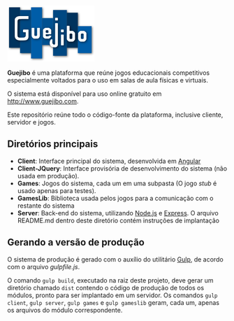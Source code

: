![Guejibo](https://raw.githubusercontent.com/marxvdl/guejibo/master/Client/src/assets/guejibo.png)

**Guejibo** é uma plataforma que reúne jogos educacionais competitivos especialmente voltados para o uso em salas de aula físicas e virtuais.

O sistema está disponível para uso online gratuito em http://www.guejibo.com.

Este repositório reúne todo o código-fonte da plataforma, inclusive cliente, servidor e jogos.

## Diretórios principais

- **Client**: Interface principal do sistema, desenvolvida em [Angular](https://angular.io/)
- **Client-JQuery**: Interface provisória de desenvolvimento do sistema (não usada em produção).
- **Games**: Jogos do sistema, cada um em uma subpasta (O jogo *stub* é usado apenas para testes).
- **GamesLib**: Biblioteca usada pelos jogos para a comunicação com o restante do sistema
- **Server**: Back-end do sistema, utilizando [Node.js](https://nodejs.org/) e [Express](https://expressjs.com/). O arquivo README.md dentro deste diretório contém instruções de implantação

## Gerando a versão de produção

O sistema de produção é gerado com o auxílio do utilitário [Gulp](https://gulpjs.com/), de acordo com o arquivo *gulpfile.js*.

O comando `gulp build`, executado na raiz deste projeto, deve gerar um diretório chamado `dist` contendo o código de produção de todos os módulos, pronto para ser implantado em um servidor. Os comandos `gulp client`, `gulp server`, `gulp games` e `gulp gameslib` geram, cada um, apenas os arquivos do módulo correspondente.
